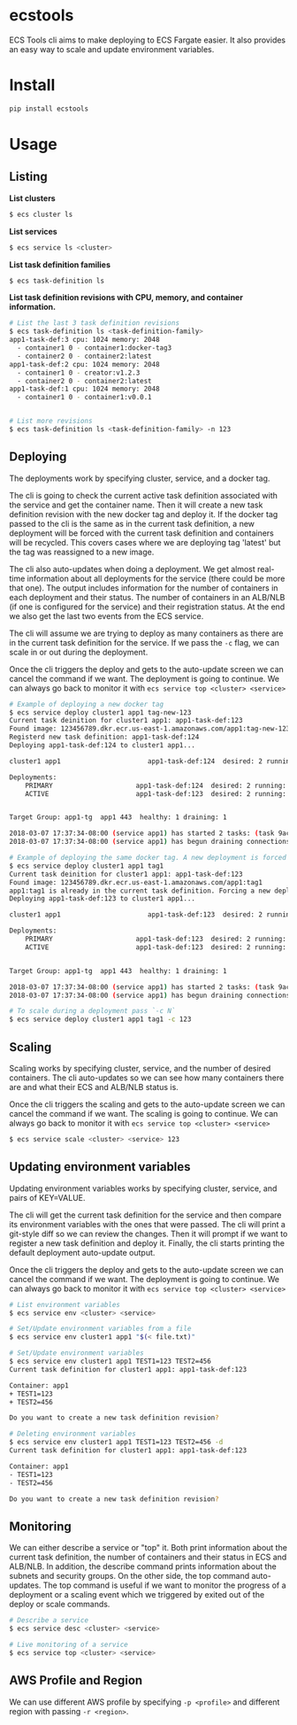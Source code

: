 # ecstools
ECS Tools cli aims to make deploying to ECS Fargate easier. It also provides an easy way to scale
and update environment variables.

# Install
```bash
pip install ecstools
```
# Usage

## Listing
**List clusters**
```bash
$ ecs cluster ls
```
**List services**
```bash
$ ecs service ls <cluster>
```
**List task definition families**
```bash
$ ecs task-definition ls
```
**List task definition revisions with CPU, memory, and container information.**
```bash
# List the last 3 task definition revisions
$ ecs task-definition ls <task-definition-family>
app1-task-def:3 cpu: 1024 memory: 2048
  - container1 0 - container1:docker-tag3
  - container2 0 - container2:latest
app1-task-def:2 cpu: 1024 memory: 2048
  - container1 0 - creator:v1.2.3
  - container2 0 - container2:latest
app1-task-def:1 cpu: 1024 memory: 2048
  - container1 0 - container1:v0.0.1


# List more revisions
$ ecs task-definition ls <task-definition-family> -n 123
```

## Deploying
The deployments work by specifying cluster, service, and a docker tag.

The cli is going to check the current active task definition associated with the service and get the container name. Then it will create a new task definition revision with the new docker tag and deploy it. If the docker tag passed to the cli is the same as in the current task definition, a new deployment will be forced with the current task definition and containers will be recycled. This covers cases where we are deploying tag 'latest' but the tag was reassigned to a new image.

The cli also auto-updates when doing a deployment. We get almost real-time information about all deployments for the service (there could be more that one). The output includes information for the number of containers in each deployment and their status. The number of containers in an ALB/NLB (if one is configured for the service) and their registration status. At the end we also get the last two events from the ECS service.

The cli will assume we are trying to deploy as many containers as there are in the current task definition for the service. If we pass the `-c` flag, we can scale in or out during the deployment.

Once the cli triggers the deploy and gets to the auto-update screen we can cancel the command if we want. The deployment is going to continue. We can always go back to monitor it with `ecs service top <cluster> <service>`

```bash
# Example of deploying a new docker tag
$ ecs service deploy cluster1 app1 tag-new-123
Current task deinition for cluster1 app1: app1-task-def:123
Found image: 123456789.dkr.ecr.us-east-1.amazonaws.com/app1:tag-new-123
Registerd new task definition: app1-task-def:124
Deploying app1-task-def:124 to cluster1 app1...

cluster1 app1                      app1-task-def:124  desired: 2 running: 2 pending: 2

Deployments:
    PRIMARY                     app1-task-def:124  desired: 2 running: 0 pending: 2
    ACTIVE                      app1-task-def:123  desired: 2 running: 2 pending: 0


Target Group: app1-tg  app1 443  healthy: 1 draining: 1

2018-03-07 17:37:34-08:00 (service app1) has started 2 tasks: (task 9ac2a0c9-4d9a-49eb-9928-3149fc975bd1) (task 51b3d856-d63e-4066-b871-2d36e9cc63f5).
2018-03-07 17:37:34-08:00 (service app1) has begun draining connections on 1 tasks.

# Example of deploying the same docker tag. A new deployment is forced to recycle containers.
$ ecs service deploy cluster1 app1 tag1
Current task deinition for cluster1 app1: app1-task-def:123
Found image: 123456789.dkr.ecr.us-east-1.amazonaws.com/app1:tag1
app1:tag1 is already in the current task definition. Forcing a new deployment of app1-task-def:123
Deploying app1-task-def:123 to cluster1 app1...

cluster1 app1                      app1-task-def:123  desired: 2 running: 2 pending: 2

Deployments:
    PRIMARY                     app1-task-def:123  desired: 2 running: 0 pending: 2
    ACTIVE                      app1-task-def:123  desired: 2 running: 2 pending: 0


Target Group: app1-tg  app1 443  healthy: 1 draining: 1

2018-03-07 17:37:34-08:00 (service app1) has started 2 tasks: (task 9ac2a0c9-4d9a-49eb-9928-3149fc975bd1) (task 51b3d856-d63e-4066-b871-2d36e9cc63f5).
2018-03-07 17:37:34-08:00 (service app1) has begun draining connections on 1 tasks.

# To scale during a deployment pass `-c N`
$ ecs service deploy cluster1 app1 tag1 -c 123
```

## Scaling
Scaling works by specifying cluster, service, and the number of desired containers. The cli auto-updates so we can see how many containers there are and what their ECS and ALB/NLB status is.

Once the cli triggers the scaling and gets to the auto-update screen we can cancel the command if we want. The scaling is going to continue. We can always go back to monitor it with `ecs service top <cluster> <service>`

```bash
$ ecs service scale <cluster> <service> 123
```

## Updating environment variables
Updating environment variables works by specifying cluster, service, and pairs of KEY=VALUE.

The cli will get the current task definition for the service and then compare its environment variables with the ones that were passed. The cli will print a git-style diff so we can review the changes. Then it will prompt if we want to register a new task definition and deploy it. Finally, the cli starts printing the default deployment auto-update output.

Once the cli triggers the deploy and gets to the auto-update screen we can cancel the command if we want. The deployment is going to continue. We can always go back to monitor it with `ecs service top <cluster> <service>`

```bash
# List environment variables
$ ecs service env <cluster> <service>

# Set/Update environment variables from a file
$ ecs service env cluster1 app1 "$(< file.txt)"

# Set/Update environment variables
$ ecs service env cluster1 app1 TEST1=123 TEST2=456
Current task definition for cluster1 app1: app1-task-def:123

Container: app1
+ TEST1=123
+ TEST2=456

Do you want to create a new task definition revision?

# Deleting environment variables
$ ecs service env cluster1 app1 TEST1=123 TEST2=456 -d
Current task definition for cluster1 app1: app1-task-def:123

Container: app1
- TEST1=123
- TEST2=456

Do you want to create a new task definition revision?
```

## Monitoring
We can either describe a service or "top" it. Both print information about the current task definition, the number of containers and their status in ECS and ALB/NLB. In addition, the describe command prints information about the subnets and security groups. On the other side, the top command auto-updates. The top command is useful if we want to monitor the progress of a deployment or a scaling event which we triggered by exited out of the deploy or scale commands.

```bash
# Describe a service
$ ecs service desc <cluster> <service>

# Live monitoring of a service
$ ecs service top <cluster> <service>
```

## AWS Profile and Region
We can use different AWS profile by specifying `-p <profile>` and different region with passing `-r <region>`.